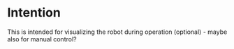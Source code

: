 # Intention
This is intended for visualizing the robot during operation (optional) - maybe also for manual control?
